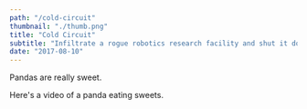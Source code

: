 ```yaml
---
path: "/cold-circuit"
thumbnail: "./thumb.png"
title: "Cold Circuit"
subtitle: "Infiltrate a rogue robotics research facility and shut it down!"
date: "2017-08-10"
---
```


Pandas are really sweet.

Here's a video of a panda eating sweets.
